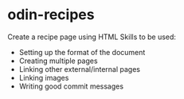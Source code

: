 # odin-recipes
Create a recipe page using HTML
Skills to be used:
<ul>
    <li>Setting up the format of the document</li>
    <li>Creating multiple pages</li>
    <li>Linking other external/internal pages</li>
    <li>Linking images</li>
    <li>Writing good commit messages</li>
</ul>